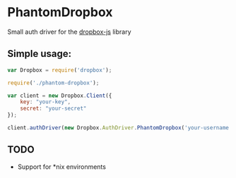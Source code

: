 PhantomDropbox
==============

Small auth driver for the [dropbox-js](https://github.com/dropbox/dropbox-js) library

Simple usage:
--------------
```JavaScript
var Dropbox = require('dropbox');

require('./phantom-dropbox');

var client = new Dropbox.Client({
    key: "your-key",
    secret: "your-secret"
});

client.authDriver(new Dropbox.AuthDriver.PhantomDropbox('your-username', 'your-password', { port: 8191 }));
```

TODO
--------------

* Support for *nix environments